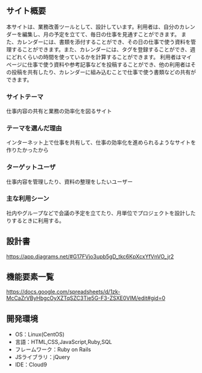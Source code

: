 # <TaskShare>

## サイト概要
本サイトは、業務改善ツールとして、設計しています。利用者は、自分のカレンダーを編集し、月の予定を立てて、毎日の仕事を見通すことができます。
また、カレンダーには、書類を添付することができ、その日の仕事で使う資料を管理することができます。また、カレンダーには、タグを登録することができ、週にどれくらいの時間を使っているかを計算することができます。
利用者はマイページに仕事で使う資料や参考記事などを投稿することができ、他の利用者はその投稿を共有したり、カレンダーに組み込むことで仕事で使う書類などの共有ができます。

### サイトテーマ
仕事内容の共有と業務の効率化を図るサイト

### テーマを選んだ理由
インターネット上で仕事を共有して、仕事の効率化を進められるようなサイトを作りたかったから

### ターゲットユーザ
仕事内容を管理したり、資料の整理をしたいユーザー

### 主な利用シーン
社内やグループなどで会議の予定を立てたり、月単位でプロジェクトを設計したりするときに利用する。

## 設計書
https://app.diagrams.net/#G17FVjo3upb5gD_tkc6KpXcxYfVnVO_jr2

## 機能要素一覧
https://docs.google.com/spreadsheets/d/1zk-McCaZrVByHbgcOyXZTqSZC3Tie5G-F3-ZSXE0VIM/edit#gid=0

## 開発環境
- OS：Linux(CentOS)
- 言語：HTML,CSS,JavaScript,Ruby,SQL
- フレームワーク：Ruby on Rails
- JSライブラリ：jQuery
- IDE：Cloud9

